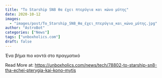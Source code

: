```yaml
---
title: "Το Starship SN8 θα έχει πτερύγια και κώνο μύτης"
date: 2020-10-12
images:
  - "images/post/Το_Starship_SN8_θα_έχει_πτερύγια_και_κώνο_μύτης.jpg"
author: "AstroBot"
categories: ["News"]
tags: ["unboxholics.com"]
draft: false
---
```


Ένα βήμα πιο κοντά στο πραγματικό

Read More at: https://unboxholics.com/news/tech/78802-to-starship-sn8-tha-echei-pterygia-kai-kono-mytis
